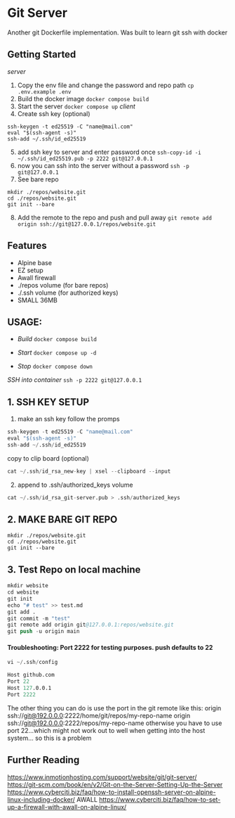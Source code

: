# Git Server
Another git Dockerfile implementation.
Was built to learn git ssh with  docker

## Getting Started
*server*
1. Copy the env file and change the password and repo path
 `cp .env.example .env`
2. Build the docker image
`docker compose build`
3. Start the server
`docker compose up`
*client*
4. Create ssh key (optional)
```
ssh-keygen -t ed25519 -C "name@mail.com"
eval "$(ssh-agent -s)"
ssh-add ~/.ssh/id_ed25519
```
5. add ssh key to server and enter password once
`ssh-copy-id -i ~/.ssh/id_ed25519.pub -p 2222 git@127.0.0.1`
6. now you can ssh into the server without a password
`ssh -p git@127.0.0.1`
7. See bare repo
```
mkdir ./repos/website.git
cd ./repos/website.git
git init --bare
```
8. Add the remote to the repo and push and pull away
`git remote add origin ssh://git@127.0.0.1/repos/website.git`


## Features
- Alpine base
- EZ setup
- Awall firewall
- ./repos volume (for bare repos)
- ./.ssh volume (for authorized keys)
- SMALL 36MB

## USAGE:
- *Build* `docker compose build`

- *Start* `docker compose up -d`

- *Stop* `docker compose down`

*SSH into container*
`ssh -p 2222 git@127.0.0.1`

## 1. SSH KEY SETUP
1. make an ssh key follow the promps
```s
ssh-keygen -t ed25519 -C "name@mail.com"
eval "$(ssh-agent -s)"
ssh-add ~/.ssh/id_ed25519
```
copy to clip board (optional)
```s
cat ~/.ssh/id_rsa_new-key | xsel --clipboard --input
```
2. append to .ssh/authorized_keys volume
```s
cat ~/.ssh/id_rsa_git-server.pub > .ssh/authorized_keys
```

## 2. MAKE BARE GIT REPO
```
mkdir ./repos/website.git
cd ./repos/website.git
git init --bare
```

## 3. Test Repo on local machine
```s
mkdir website
cd website
git init
echo "# test" >> test.md
git add .
git commit -m "test"
git remote add origin git@127.0.0.1:repos/website.git
git push -u origin main
```

#### Troubleshooting: Port 2222 for testing purposes. push defaults to 22
```s
vi ~/.ssh/config

Host github.com
Port 22
Host 127.0.0.1
Port 2222
```

The other thing you can do is use the port in the git remote like this:
origin	ssh://git@192.0.0.0:2222/home/git/repos/my-repo-name
origin	ssh://git@192.0.0.0:2222/repos/my-repo-name
otherwise you have to use port 22...which might not work out to well when getting into the host system... so this is a problem 



## Further Reading
https://www.inmotionhosting.com/support/website/git/git-server/
https://git-scm.com/book/en/v2/Git-on-the-Server-Setting-Up-the-Server
https://www.cyberciti.biz/faq/how-to-install-openssh-server-on-alpine-linux-including-docker/
AWALL https://www.cyberciti.biz/faq/how-to-set-up-a-firewall-with-awall-on-alpine-linux/
